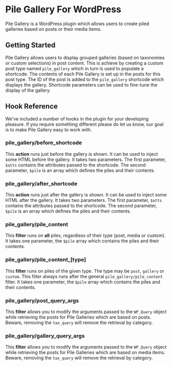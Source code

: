 # Pile Gallery For WordPress

Pile Gallery is a WordPress plugin which allows users to create piled galleries based on posts or their media items.

## Getting Started

Pile Gallery allows users to display grouped galleries (based on taxonomies or custom selections) in post content. This is achieve by creating a custom post type named `pile_gallery` which in turn is used to populate a shortcode. The contents of each Pile Gallery is set up in the posts for this post type. The ID of the post is added to the `pile_gallery` shortcode which displays the gallery. Shortcode parameters can be used to fine-tune the display of the gallery.

## Hook Reference

We've included a number of hooks in the plugin for your developing pleasure. If you require something different please do let us know, our goal is to make Pile Gallery easy to work with.


### pile_gallery/before_shortcode

This **action** runs just before the gallery is shown. It can be used to inject some HTML before the gallery. It takes two parameters. The first parameter, `$atts` contains the attributes passed to the shortcode. The second parameter, `$pile` is an array which defines the piles and their contents.


### pile_gallery/after_shortcode

This **action** runs just after the gallery is shown. It can be used to inject some HTML after the gallery. It takes two parameters. The first parameter, `$atts` contains the attributes passed to the shortcode. The second parameter, `$pile` is an array which defines the piles and their contents.



### pile_gallery/pile_content

This **filter** runs on **all** piles, regardless of their type (post, media or custom). It takes one parameter, the `$pile` array which contains the piles and their contents.



### pile_gallery/pile_content_[type]

This **filter** runs on piles of the given type. The type may be `post`, `gallery` or `custom`. This filter always runs after the general `pile_gallery/pile_content` filter. It takes one parameter, the `$pile` array which contains the piles and their contents.



### pile_gallery/post_query_args

This **filter** allows you to modify the arguments passed to the `WP_Query` object while retrieving the posts for Pile Galleries which are based on posts. Beware, removing the `tax_query` will remove the retrieval by category.


### pile_gallery/gallery_query_args

This **filter** allows you to modify the arguments passed to the `WP_Query` object while retrieving the posts for Pile Galleries which are based on media items. Beware, removing the `tax_query` will remove the retrieval by category.
